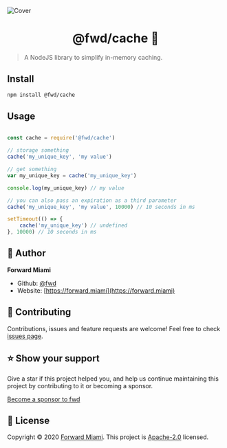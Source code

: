 ![Cover](https://raw.githubusercontent.com/fwd/cache/master/.github/cover.png)

<h1 align="center">@fwd/cache 💾</h1>

> A NodeJS library to simplify in-memory caching.

## Install

```sh
npm install @fwd/cache
```

## Usage

```js

const cache = require('@fwd/cache')

// storage something
cache('my_unique_key', 'my value')

// get something
var my_unique_key = cache('my_unique_key') 

console.log(my_unique_key) // my value

// you can also pass an expiration as a third parameter
cache('my_unique_key', 'my value', 10000) // 10 seconds in ms

setTimeout(() => {
	cache('my_unique_key') // undefined
}, 10000) // 10 seconds in ms

```

## 👤 Author

**Forward Miami**

* Github: [@fwd](https://github.com/fwd)
* Website: [https://forward.miami](https://forward.miami)

## 🤝 Contributing

Contributions, issues and feature requests are welcome! Feel free to check [issues page](https://github.com/fwd/cache/issues).

## ⭐️ Show your support

Give a star if this project helped you, and help us continue maintaining this project by contributing to it or becoming a sponsor.

[Become a sponsor to fwd](https://github.com/sponsors/fwd)

## 📝 License

Copyright © 2020 [Forward Miami](https://forward.miami). This project is [Apache-2.0](https://spdx.org/licenses/Apache-2.0.html) licensed.